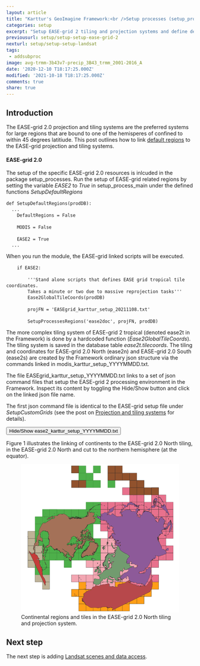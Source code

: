 ```yaml
---
layout: article
title: "Karttur's GeoImagine Framework:<br />Setup processes (setup_processes)<br />Part 6 EASE-grid tile & projection system"
categories: setup
excerpt: "Setup EASE-grid 2 tiling and projection systems and define default regions"
previousurl: setup/setup-setup-ease-grid-2
nexturl: setup/setup-setup-landsat
tags:
 - addsubproc
image: avg-trmm-3b43v7-precip_3B43_trmm_2001-2016_A
date: '2020-12-10 T18:17:25.000Z'
modified: '2021-10-18 T18:17:25.000Z'
comments: true
share: true
---
```

<script src="https://karttur.github.io/common/assets/js/karttur/togglediv.js"></script>

## Introduction

The EASE-grid 2.0 projection and tiling systems are the preferred systems for large regions that are bound to one of the hemisperes of confined to within 45 degrees latitiude. This post outlines how to link [default regions](../setup-setup-processes-regions) to the EASE-grid projection and tiling systems.

#### EASE-grid 2.0

The setup of the specific EASE-grid 2.0 resources is inlcuded in the package <span class='package'>setup_processes</span>. Run the setup of EASE-grid related regions by setting the variable _EASE2_ to _True_ in <span class='module'>setup_process_main</span> under the defined functions _SetupDefaultRegions_

```
def SetupDefaultRegions(prodDB):
  ...
    DefaultRegions = False

    MODIS = False

    EASE2 = True
  ...
```

When you run the module, the EASE-grid linked scripts will be executed.

```
    if EASE2:

        '''Stand alone scripts that defines EASE grid tropical tile coordinates.
        Takes a minute or two due to massive reprojection tasks'''
        Ease2GlobalTileCoords(prodDB)

        projFN = 'EASEgrid_karttur_setup_20211108.txt'

        SetupProcessesRegions('ease2doc', projFN, prodDB)
```

The more complex tiling system of EASE-grid 2 tropical (denoted ease2t in the Framework) is done by a hardcoded function (_Ease2GlobalTileCoords_). The tiling system is saved in the database table _ease2t.tilecoords_.  The tiling and coordinates for EASE-grid 2.0 North (ease2n) and EASE-grid 2.0 South (ease2s) are created by the Framework ordinary json structure via the commands linked in <span class='file'>modis\_karttur\_setup\_YYYYMMDD.txt</span>.

The file <span class='file'>EASEgrid\_karttur\_setup\_YYYYMMDD.txt</span> links to a set of json command files that setup the EASE-grid 2 processing environment in the Framework. Inspect its content by toggling the <span class='button'>Hide/Show</span> button and click on the linked json file name.

The first json command file is identical to the EASE-grid setup file under _SetupCustomGrids_ (see the post on [Projection and tiling systems](../setup-custom-systems) for details).

<button id= "toggleEASE2" onclick="hiddencode('EASE2')">Hide/Show ease2\_karttur\_setup\_YYYYMMDD.txt</button>

<div id="EASE2" style="display:none">

{% capture text-capture %}
{% raw %}

\# Define the EASE-grid 2 north/South tile/project systems
[ease2_system-define_v090.json](https://karttur.github.io/geoimagine03-docs-setup_processes_ease2/setup_processes/setup_processes-json-ease2_system-define/)

\# Link default regions to EASE-grid 2 North grid tiles
[regions-ease2ntiles_v090.json](https://karttur.github.io/geoimagine03-docs-setup_processes_ease2/setup_processes/setup_processes-json-regions-ease2ntiles/)

\# Link default regions to EASE-grid 2 South grid tiles
[regions-ease2stiles_v090.json](https://karttur.github.io/geoimagine03-docs-setup_processes_ease2/setup_processes/setup_processes-json-regions-ease2stiles/)

\# Link default regions to EASE-grid 2 Tropical grid tiles
[regions-ease2ttiles_v090.json](https://karttur.github.io/geoimagine03-docs-setup_processes_ease2/setup_processes/setup_processes-json-regions-ease2ttiles/)

{% endraw %}
{% endcapture %}
{% include widgets/toggle-code.html toggle-text=text-capture  %}
</div>

Figure 1 illustrates the linking of continents to the EASE-grid 2.0 North tiling, in the EASE-grid 2.0 North and cut to the northern hemisphere (at the equator).

<figure>
<img src="../../images/ease2n_system_continent_regions.png" alt="image">
<figcaption>Continental regions and tiles in the EASE-grid 2.0 North tiling and projection system.</figcaption>
</figure>

## Next step

The next step is adding [Landsat scenes and data access](../setup-setup-landsat/).
